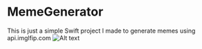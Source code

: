# MemeGenerator
This is just a simple Swift project I made to generate memes using api.imglfip.com
![Alt text](~/Screenshots/screen1.png?raw=true "Optional Title")
